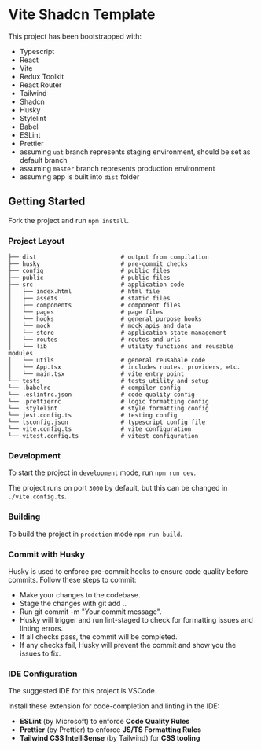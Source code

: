 # Vite Shadcn Template

This project has been bootstrapped with:

- Typescript
- React
- Vite
- Redux Toolkit
- React Router
- Tailwind
- Shadcn
- Husky
- Stylelint
- Babel
- ESLint
- Prettier
- assuming `uat` branch represents staging environment, should be set as default branch
- assuming `master` branch represents production environment
- assuming app is built into `dist` folder

## Getting Started

Fork the project and run `npm install`.

### Project Layout

```
├── dist                        # output from compilation
├── husky                       # pre-commit checks
├── config                      # public files
├── public                      # public files
├── src                         # application code
│   ├── index.html              # html file
│   ├── assets                  # static files
│   ├── components              # component files
│   └── pages                   # page files
│   └── hooks                   # general purpose hooks
│   └── mock                    # mock apis and data
│   └── store                   # application state management
│   └── routes                  # routes and urls
│   └── lib                     # utility functions and reusable modules
│   └── utils                   # general reusabale code
│   └── App.tsx                 # includes routes, providers, etc.
│   └── main.tsx                # vite entry point
└── tests                       # tests utility and setup
└── .babelrc                    # compiler config
└── .eslintrc.json              # code quality config
└── .prettierrc                 # logic formatting config
└── .stylelint                  # style formatting config
└── jest.config.ts              # testing config
└── tsconfig.json               # typescript config file
└── vite.config.ts              # vite configuration
└── vitest.config.ts            # vitest configuration

```

### Development

To start the project in `development` mode, run `npm run dev`.

The project runs on port `3000` by default, but this can be changed in `./vite.config.ts`.

### Building

To build the project in `prodction` mode `npm run build`.

### Commit with Husky

Husky is used to enforce pre-commit hooks to ensure code quality before commits. Follow these steps to commit:

- Make your changes to the codebase.
- Stage the changes with git add ..
- Run git commit -m "Your commit message".
- Husky will trigger and run lint-staged to check for formatting issues and linting errors.
- If all checks pass, the commit will be completed.
- If any checks fail, Husky will prevent the commit and show you the issues to fix.

### IDE Configuration

The suggested IDE for this project is VSCode.

Install these extension for code-completion and linting in the IDE:

- **ESLint** (by Microsoft) to enforce **Code Quality Rules**
- **Prettier** (by Prettier) to enforce **JS/TS Formatting Rules**
- **Tailwind CSS IntelliSense** (by Tailwind) for **CSS tooling**
